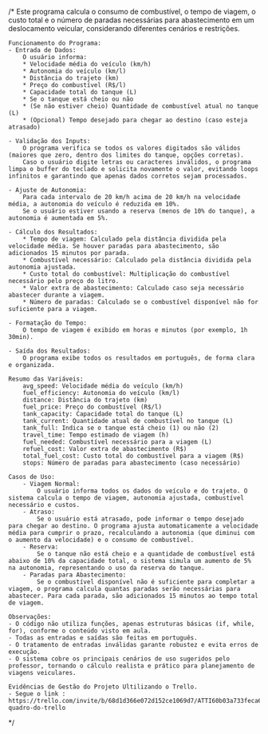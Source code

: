 /*
    Este programa calcula o consumo de combustível, o tempo de viagem, o custo total e o número de paradas necessárias para abastecimento em um deslocamento veicular, considerando diferentes cenários e restrições.

    Funcionamento do Programa:
    - Entrada de Dados:
        O usuário informa:
        * Velocidade média do veículo (km/h)
        * Autonomia do veículo (km/l)
        * Distância do trajeto (km)
        * Preço do combustível (R$/l)
        * Capacidade total do tanque (L)
        * Se o tanque está cheio ou não
        * (Se não estiver cheio) Quantidade de combustível atual no tanque (L)
        * (Opcional) Tempo desejado para chegar ao destino (caso esteja atrasado)

    - Validação dos Inputs:
        O programa verifica se todos os valores digitados são válidos (maiores que zero, dentro dos limites do tanque, opções corretas).
        Caso o usuário digite letras ou caracteres inválidos, o programa limpa o buffer do teclado e solicita novamente o valor, evitando loops infinitos e garantindo que apenas dados corretos sejam processados.

    - Ajuste de Autonomia:
        Para cada intervalo de 20 km/h acima de 20 km/h na velocidade média, a autonomia do veículo é reduzida em 10%.
        Se o usuário estiver usando a reserva (menos de 10% do tanque), a autonomia é aumentada em 5%.

    - Cálculo dos Resultados:
        * Tempo de viagem: Calculado pela distância dividida pela velocidade média. Se houver paradas para abastecimento, são adicionados 15 minutos por parada.
        * Combustível necessário: Calculado pela distância dividida pela autonomia ajustada.
        * Custo total do combustível: Multiplicação do combustível necessário pelo preço do litro.
        * Valor extra de abastecimento: Calculado caso seja necessário abastecer durante a viagem.
        * Número de paradas: Calculado se o combustível disponível não for suficiente para a viagem.

    - Formatação do Tempo:
        O tempo de viagem é exibido em horas e minutos (por exemplo, 1h 30min).

    - Saída dos Resultados:
        O programa exibe todos os resultados em português, de forma clara e organizada.

    Resumo das Variáveis:
        avg_speed: Velocidade média do veículo (km/h)
        fuel_efficiency: Autonomia do veículo (km/l)
        distance: Distância do trajeto (km)
        fuel_price: Preço do combustível (R$/l)
        tank_capacity: Capacidade total do tanque (L)
        tank_current: Quantidade atual de combustível no tanque (L)
        tank_full: Indica se o tanque está cheio (1) ou não (2)
        travel_time: Tempo estimado de viagem (h)
        fuel_needed: Combustível necessário para a viagem (L)
        refuel_cost: Valor extra de abastecimento (R$)
        total_fuel_cost: Custo total do combustível para a viagem (R$)
        stops: Número de paradas para abastecimento (caso necessário)

    Casos de Uso:
        - Viagem Normal:
            O usuário informa todos os dados do veículo e do trajeto. O sistema calcula o tempo de viagem, autonomia ajustada, combustível necessário e custos.
        - Atraso:
            Se o usuário está atrasado, pode informar o tempo desejado para chegar ao destino. O programa ajusta automaticamente a velocidade média para cumprir o prazo, recalculando a autonomia (que diminui com o aumento da velocidade) e o consumo de combustível.
        - Reserva:
            Se o tanque não está cheio e a quantidade de combustível está abaixo de 10% da capacidade total, o sistema simula um aumento de 5% na autonomia, representando o uso da reserva do tanque.
        - Paradas para Abastecimento:
            Se o combustível disponível não é suficiente para completar a viagem, o programa calcula quantas paradas serão necessárias para abastecer. Para cada parada, são adicionados 15 minutos ao tempo total de viagem.

    Observações:
    - O código não utiliza funções, apenas estruturas básicas (if, while, for), conforme o conteúdo visto em aula.
    - Todas as entradas e saídas são feitas em português.
    - O tratamento de entradas inválidas garante robustez e evita erros de execução.
    - O sistema cobre os principais cenários de uso sugeridos pelo professor, tornando o cálculo realista e prático para planejamento de viagens veiculares.

    Evidências de Gestão do Projeto Ultilizando o Trello.
    - Segue o link : https://trello.com/invite/b/68d1d366e072d152ce1069d7/ATTI60b03a733feca6f4b3e22760f60679e2D07CD067/meu-quadro-do-trello
*/